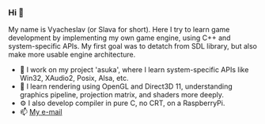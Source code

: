 ### Hi 👋

My name is Vyacheslav (or Slava for short). Here I try to learn game development by implementing my own game engine, using C++ and system-specific APIs.
My first goal was to detatch from SDL library, but also make more usable engine architecture.

- 🔭 I work on my project 'asuka', where I learn system-specific APIs like Win32, XAudio2, Posix, Alsa, etc.
- 🌱 I learn rendering using OpenGL and Direct3D 11, understanding graphics pipeline, projection matrix, and shaders more deeply.
- ⚙️ I also develop compiler in pure C, no CRT, on a RaspberryPi. 
- 📫 [My e-mail](mailto:justslavic@gmail.com)
